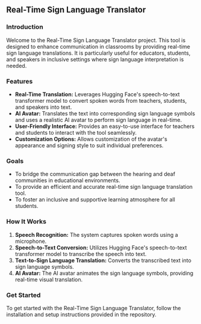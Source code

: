 ## Real-Time Sign Language Translator

### Introduction

Welcome to the Real-Time Sign Language Translator project. This tool is designed to enhance communication in classrooms by providing real-time sign language translations. It is particularly useful for educators, students, and speakers in inclusive settings where sign language interpretation is needed.

### Features

- **Real-Time Translation:** Leverages Hugging Face's speech-to-text transformer model to convert spoken words from teachers, students, and speakers into text.
- **AI Avatar:** Translates the text into corresponding sign language symbols and uses a realistic AI avatar to perform sign language in real-time.
- **User-Friendly Interface:** Provides an easy-to-use interface for teachers and students to interact with the tool seamlessly.
- **Customization Options:** Allows customization of the avatar's appearance and signing style to suit individual preferences.

### Goals

- To bridge the communication gap between the hearing and deaf communities in educational environments.
- To provide an efficient and accurate real-time sign language translation tool.
- To foster an inclusive and supportive learning atmosphere for all students.

### How It Works

1. **Speech Recognition:** The system captures spoken words using a microphone.
2. **Speech-to-Text Conversion:** Utilizes Hugging Face's speech-to-text transformer model to transcribe the speech into text.
3. **Text-to-Sign Language Translation:** Converts the transcribed text into sign language symbols.
4. **AI Avatar:** The AI avatar animates the sign language symbols, providing real-time visual translation.

### Get Started

To get started with the Real-Time Sign Language Translator, follow the installation and setup instructions provided in the repository.

